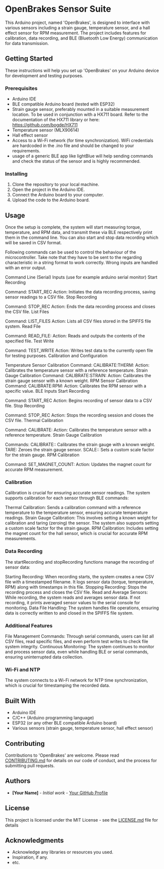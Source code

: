 # OpenBrakes Sensor Suite

This Arduino project, named 'OpenBrakes', is designed to interface with various sensors including a strain gauge, temperature sensor, and a hall effect sensor for RPM measurement. The project includes features for calibration, data recording, and BLE (Bluetooth Low Energy) communication for data transmission.

## Getting Started

These instructions will help you set up 'OpenBrakes' on your Arduino device for development and testing purposes.

### Prerequisites

- Arduino IDE
- BLE compatible Arduino board (tested with ESP32)
- Strain gauge sensor, preferably mounted in a suitable measurement location. To be used in conjunction with a HX711 board. Refer to the documentation of the HX711 library or here: https://github.com/bogde/HX711
- Temperature sensor (MLX90614)
- Hall effect sensor
- Access to a Wi-Fi network (for time synchronization). WiFi credentials are hardcoded in the .ino file and should be changed to your requirements.
- usage of a generic BLE app like lightBlue will help sending commands and check the status of the sensor and is highly recommended.

### Installing

1. Clone the repository to your local machine.
2. Open the project in the Arduino IDE.
3. Connect the Arduino board to your computer.
4. Upload the code to the Arduino board.

## Usage

Once the setup is complete, the system will start measuring torque, temperature, and RPM data, and transmit these via BLE respectively print them in the command line. You can also start and stop data recording which will be saved in CSV format.

Following commands can be used to control the behaviour of the microcontroller. Take note that they have to be sent to the regarding characteristic in a string format to work correctly. Wrong inputs are handled with an error output.

Command Line (Serial) Inputs (use for example arduino serial monitor)
Start Recording

Command: START_REC
Action: Initiates the data recording process, saving sensor readings to a CSV file.
Stop Recording

Command: STOP_REC
Action: Ends the data recording process and closes the CSV file.
List Files

Command: LIST_FILES
Action: Lists all CSV files stored in the SPIFFS file system.
Read File

Command: READ_FILE:<filename>
Action: Reads and outputs the contents of the specified file.
Test Write

Command: TEST_WRITE
Action: Writes test data to the currently open file for testing purposes.
Calibration and Configuration

Temperature Sensor Calibration
Command: CALIBRATE:THERM:<value>
Action: Calibrates the temperature sensor with a reference temperature.
Strain Gauge Calibration
Command: CALIBRATE:STRAIN:<value>
Action: Calibrates the strain gauge sensor with a known weight.
RPM Sensor Calibration
Command: CALIBRATE:RPM:<value>
Action: Calibrates the RPM sensor with a specific value.
BLE Inputs
Start Recording

Command: START_REC
Action: Begins recording of sensor data to a CSV file.
Stop Recording

Command: STOP_REC
Action: Stops the recording session and closes the CSV file.
Thermal Calibration

Command: CALIBRATE:<referenceTemperature>
Action: Calibrates the temperature sensor with a reference temperature.
Strain Gauge Calibration

Commands:
CALIBRATE:<knownWeight>: Calibrates the strain gauge with a known weight.
TARE: Zeroes the strain gauge sensor.
SCALE:<factor>: Sets a custom scale factor for the strain gauge.
RPM Calibration

Command: SET_MAGNET_COUNT:<count>
Action: Updates the magnet count for accurate RPM measurement.

### Calibration

Calibration is crucial for ensuring accurate sensor readings. The system supports calibration for each sensor through BLE commands:

Thermal Calibration: Sends a calibration command with a reference temperature to the temperature sensor, ensuring accurate temperature readings.
Strain Gauge Calibration: This involves setting a known weight for calibration and taring (zeroing) the sensor. The system also supports setting a custom scale factor for the strain gauge.
RPM Calibration: Includes setting the magnet count for the hall sensor, which is crucial for accurate RPM measurements.

### Data Recording

The startRecording and stopRecording functions manage the recording of sensor data:

Starting Recording: When recording starts, the system creates a new CSV file with a timestamped filename. It logs sensor data (torque, temperature, RPM) along with timestamps in this file.
Stopping Recording: Stops the recording process and closes the CSV file.
Read and Average Sensors: While recording, the system reads and averages sensor data. If not recording, it prints averaged sensor values to the serial console for monitoring.
Data File Handling: The system handles file operations, ensuring data is correctly written to and closed in the SPIFFS file system.

### Additional Features

File Management Commands: Through serial commands, users can list all CSV files, read specific files, and even perform test writes to check file system integrity.
Continuous Monitoring: The system continues to monitor and process sensor data, even while handling BLE or serial commands, ensuring uninterrupted data collection.

### Wi-Fi and NTP

The system connects to a Wi-Fi network for NTP time synchronization, which is crucial for timestamping the recorded data.

## Built With

- Arduino IDE
- C/C++ (Arduino programming language)
- ESP32 (or any other BLE compatible Arduino board)
- Various sensors (strain gauge, temperature sensor, hall effect sensor)

## Contributing

Contributions to 'OpenBrakes' are welcome. Please read [CONTRIBUTING.md](LINK_TO_CONTRIBUTING.MD) for details on our code of conduct, and the process for submitting pull requests.

## Authors

* **[Your Name]** - *Initial work* - [Your GitHub Profile](LINK_TO_YOUR_PROFILE)

## License

This project is licensed under the MIT License - see the [LICENSE.md](LICENSE_LINK) file for details

## Acknowledgments

* Acknowledge any libraries or resources you used.
* Inspiration, if any.
* etc.
